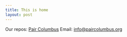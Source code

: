```yaml
---
title: This is home
layout: post
---
```


Our repos: [Pair Columbus](https://github.com/paircolumbus)
Email: info@paircolumbus.org
